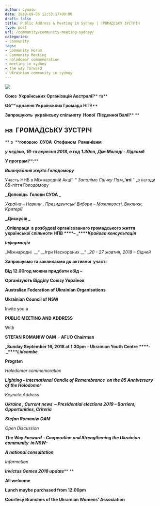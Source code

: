 ```yaml
---
author: cyoasu
date: 2018-09-06 12:53:17+00:00
draft: false
title: Public Address & Meeting in Sydney | ГРОМАДСЬКУ ЗУСТРІЧ
type: post
url: /community/community-meeting-sydney/
categories:
- Community
tags:
- Community Forum
- Community Meeting
- holodomor commemoration
- meeting in sydney
- the way forward
- Ukrainian community in sydney
---
```


[![](http://www.ozeukes.com/wp-content/uploads/2018/09/Untitled-design.jpg)
](http://www.ozeukes.com/wp-content/uploads/2018/09/Untitled-design.jpg)


**Союз  Українських Організацій Австралії**** та**




**Об****’****єднання Українських Громада**** НПВ**




**Запрошують  українську спільноту  Нової  Південної Валії**** **





## **на  ГРОМАДСЬКУ ЗУСТРІЧ**




** ****з****  ****головою  СУОА  Стефаном  Романівим**




**_у неділю, 16-го вересня 2018, о год 1.30пп, Дім Молоді - Лідкомб_**




**У програмі****:**




**_Вшанування жертв Голодомору_**




Участь ННВ в Міжнародній Акції  “ _Запалімо Свічку Пам__’__яті__ ” _з нагоди 85-ліття Голодомору




**_Доповідь  Голови СУОА _**




_Україна – Новини , Президентські Вибори – Можливості, Виклики, Критерії_




**_Дискусія _**




**_Співпраця  в розбудові організованого громадського життя  української спільноти НПВ _****_– _****_Крайова консультація_**




**_Інформація_**




_Міжнародні  __“ __Ігри Нескорених __“ __20 - 27 жовтня, 2018 – Сідней_




**Запрошуємо та закликаємо до активної  участі**




**Від 12.00год можна придбати обід –**




**Організують Відділу Союзу Українок**




**Australian Federation of Ukrainian Organisations**




**Ukrainian Council of NSW**




Invite you a




**PUBLIC MEETING AND ADDRESS**




With




**STEFAN ROMANIW OAM  - AFUO Chairman**




**_Sunday September 16, 2018 at 1.30pm – Ukrainian Youth Centre _****_- _****_Lidcombe_**




**Program**




_Holodomor commemoration_




**_Lighting - International Candle of Remembrance  on the 85 Anniversary of the Holodomor_**




_Keynote Address_




**_Ukraine , Current news  – Presidential elections 2019 – Barriers, Opportunities, Criteria_**




**_Stefan Romaniw OAM_**




_Open Discussion_




**_The Way Forward – Cooperation and Strengthening the Ukrainian community  in NSW–_**




**_A national consultation_**




_Information_




**_Invictus Games 2018 update_**** **




**All welcome**




**Lunch maybe purchased from 12.00pm**




**Courtesy Branches of the Ukrainian Womens’ Association**
